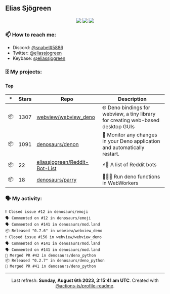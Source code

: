 ## Elias Sjögreen

<p align="center">
  <img src="https://img.shields.io/badge/🎂-dec. 2003-success" />
  <img src="https://img.shields.io/badge/🌎-Stockholm-informational" />
  <img src="https://img.shields.io/badge/👦-He/Him-informational" />
</p>

### 📫 How to reach me:

- Discord: [@snabel#5886](https://discord.com/users/267978757799673866)
- Twitter: [@eliassjogreen](https://twitter.com/eliassjogreen)
- Keybase: [@eliassjogreen](https://keybase.io/eliassjogreen)

### 🗄 My projects:

#### Top
|*|Stars|Repo|Description|
|---|---|---|---|
| 📦 | 1307 | [webview/webview_deno](https://github.com/webview/webview_deno) | 🌐 Deno bindings for webview, a tiny library for creating web-based desktop GUIs |
| 📦 | 1091 | [denosaurs/denon](https://github.com/denosaurs/denon) | 👀 Monitor any changes in your Deno application and automatically restart. |
| 📦 | 22 | [eliassjogreen/Reddit-Bot-List](https://github.com/eliassjogreen/Reddit-Bot-List) | ⚡️🤖 A list of Reddit bots |
| 📦 | 18 | [denosaurs/parry](https://github.com/denosaurs/parry) | 👷🏽‍♂️ Run deno functions in WebWorkers |

### 🗣 My activity:

```
❗️ Closed issue #12 in denosaurs/emoji
🗣 Commented on #12 in denosaurs/emoji
🗣 Commented on #141 in denosaurs/mod.land
📦 Released "0.7.6" in webview/webview_deno
❗️ Closed issue #156 in webview/webview_deno
🗣 Commented on #141 in denosaurs/mod.land
🗣 Commented on #141 in denosaurs/mod.land
🎉 Merged PR #42 in denosaurs/deno_python
📦 Released "0.2.7" in denosaurs/deno_python
🎉 Merged PR #41 in denosaurs/deno_python
```

------------
<p align="center">Last refresh: <b>Sunday, August 6th 2023, 3:15:41 am UTC</b>. Created with <a href=https://github.com/marketplace/actions/profile-readme>@actions-js/profile-readme</a>.</p>
